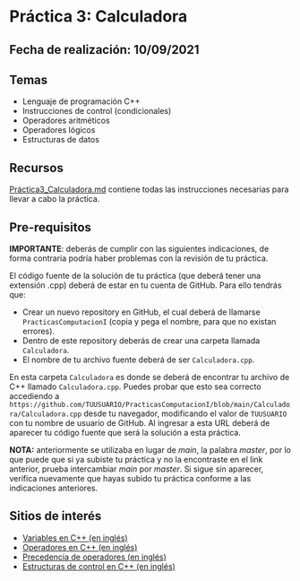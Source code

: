 # Práctica 3: Calculadora

## Fecha de realización: 10/09/2021

## Temas
 * Lenguaje de programación C++
 * Instrucciones de control (condicionales)
 * Operadores aritméticos
 * Operadores lógicos
 * Estructuras de datos

## Recursos

[Práctica3_Calculadora.md](Practica3_Calculadora.md) contiene todas las instrucciones necesarias para llevar a cabo la práctica.

## Pre-requisitos

**IMPORTANTE**: deberás de cumplir con las siguientes indicaciones, de forma contraria podría haber problemas con la revisión de tu práctica.

El código fuente de la solución de tu práctica (que deberá tener una extensión .cpp) deberá de estar en tu cuenta de GitHub. Para ello tendrás que:
* Crear un nuevo repository en GitHub, el cual deberá de llamarse `PracticasComputacionI` (copia y pega el nombre, para que no existan errores).
* Dentro de este repository deberás de crear una carpeta llamada `Calculadora`.
* El nombre de tu archivo fuente deberá de ser `Calculadora.cpp`.

En esta carpeta `Calculadora` es donde se deberá de encontrar tu archivo de C++ llamado `Calculadora.cpp`. Puedes probar que esto sea correcto accediendo a `https://github.com/TUUSUARIO/PracticasComputacionI/blob/main/Calculadora/Calculadora.cpp` desde tu navegador, modificando el valor de `TUUSUARIO` con tu nombre de usuario de GitHub. Al ingresar a esta URL deberá de aparecer tu código fuente que será la solución a esta práctica.

**NOTA:** anteriormente se utilizaba en lugar de _main_, la palabra _master_, por lo que puede que si ya subiste tu práctica y no la encontraste en el link anterior, prueba intercambiar _main_ por _master_. Si sigue sin aparecer, verifica nuevamente que hayas subido tu práctica conforme a las indicaciones anteriores.

## Sitios de interés

* [Variables en C++ (en inglés)](http://www.cplusplus.com/doc/tutorial/variables/)
* [Operadores en C++ (en inglés)](http://www.cplusplus.com/doc/tutorial/operators/)
* [Precedencia de operadores (en inglés)](https://en.cppreference.com/w/cpp/language/operator_precedence)
* [Estructuras de control en C++ (en inglés)](http://www.cplusplus.com/doc/oldtutorial/control/)
